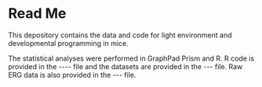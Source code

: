 # Read Me
This depository contains the data and code for light environment and developmental programming in mice.

The statistical analyses were performed in GraphPad Prism and R. R code is provided in the ---- file and the datasets are provided in the --- file. Raw ERG data is also provided in the --- file. 



